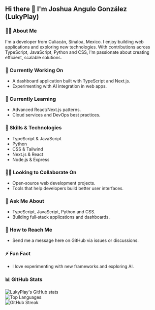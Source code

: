## Hi there 👋 I'm Joshua Angulo González (LukyPlay)  

### 🧑‍💻 About Me  
I'm a developer from Culiacán, Sinaloa, Mexico. I enjoy building web applications and exploring new technologies. With contributions across TypeScript, JavaScript, Python and CSS, I'm passionate about creating efficient, scalable solutions.  

### 🚀 Currently Working On  
- A dashboard application built with TypeScript and Next.js.  
- Experimenting with AI integration in web apps.  

### 🌱 Currently Learning  
- Advanced React/Next.js patterns.  
- Cloud services and DevOps best practices.  
### 🔧 Skills & Technologies  
- TypeScript & JavaScript  
- Python  
- CSS & Tailwind  
- Next.js & React  
- Node.js & Express

### 🧑‍💪 Looking to Collaborate On  
- Open‑source web development projects.  
- Tools that help developers build better user interfaces.  

### 💬 Ask Me About  
- TypeScript, JavaScript, Python and CSS.  
- Building full‑stack applications and dashboards.  

### 📨 How to Reach Me  
- Send me a message here on GitHub via issues or discussions.  

### ⚡️ Fun Fact  
- I love experimenting with new frameworks and exploring AI.  

### 📊 GitHub Stats  
![LukyPlay's GitHub stats](https://github-readme-stats.vercel.app/api?username=LukyPlay&show_icons=true&theme=radical)  
![Top Languages](https://github-readme-stats.vercel.app/api/top-langs/?username=LukyPlay&layout=compact&theme=radical)  
![GitHub Streak](https://streak-stats.demolab.com/?user=LukyPlay&theme=radical) 
